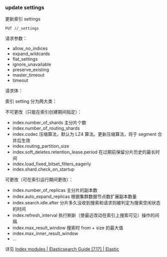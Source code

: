 ### update settings

更新索引 settings

```
PUT //_settings
```

请求参数：

- allow_no_indices
- expand_wildcards
- flat_settings
- ignore_unavailable
- preserve_existing
- master_timeout
- timeout
    

请求体：

索引 setting 分为两大类：

不可更改（只能在索引创建期间指定）：

- index.number_of_shards 主分片个数
- index.number_of_routing_shards
- index.codec 压缩算法，默认为 LZ4 算法。更新压缩算法，将于 segment 合并后生效
- index.routing_partition_size
- index.soft_deletes.retention_lease.period 在过期前保留分片历史的最长时间
- index.load_fixed_bitset_filters_eagerly
- index.shard.check_on_startup
    

可更改（可在索引运行期间更改）：

- index.number_of_replicas 主分片的副本数
- index.auto_expand_replicas 根据集群数据节点数扩展副本数量
- index.search.idle.after 分片多久没收到搜索和请求则被判定为搜索空闲状态的时间
- index.refresh_interval 执行刷新（使最近改动在索引上搜索可见）操作的间隔
- index.max_result_window 搜索时 from + size 的最大值
- index.max_inner_result_window
- ...
    

详见 [Index modules | Elasticsearch Guide \[7.17\] | Elastic](https://www.elastic.co/guide/en/elasticsearch/reference/7.17/index-modules.html#index-modules-settings)
